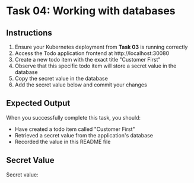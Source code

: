 # Task 04: Working with databases

## Instructions

1. Ensure your Kubernetes deployment from **Task 03** is running correctly
2. Access the Todo application frontend at http://localhost:30080
3. Create a new todo item with the exact title "Customer First"
4. Observe that this specific todo item will store a secret value in the database
5. Copy the secret value in the database
6. Add the secret value below and commit your changes

## Expected Output

When you successfully complete this task, you should:
- Have created a todo item called "Customer First"
- Retrieved a secret value from the application's database
- Recorded the value in this README file

## Secret Value

Secret value:
